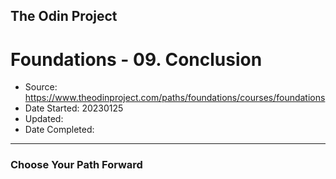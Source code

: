 ## The Odin Project

# Foundations - 09. Conclusion

  - Source: https://www.theodinproject.com/paths/foundations/courses/foundations
  - Date Started: 20230125
  - Updated:
  - Date Completed:
---

### Choose Your Path Forward
